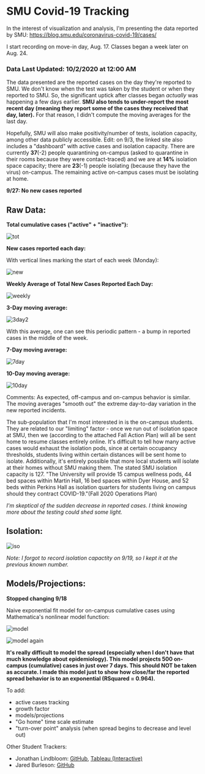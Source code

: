 # SMU Covid-19 Tracking
In the interest of visualization and analysis, I'm presenting the data reported by SMU: https://blog.smu.edu/coronavirus-covid-19/cases/

I start recording on move-in day, Aug. 17. Classes began a week later on Aug. 24.

### Data Last Updated: 10/2/2020 at 12:00 AM

The data presented are the reported cases on the day they're reported to SMU. We don't know when the test was taken by the student or when they reported to SMU. So, the significant uptick after classes began _actually_ was happening a few days earlier. **SMU also tends to under-report the most recent day (meaning they report some of the cases they received that day, later).** For that reason, I didn't compute the moving averages for the last day.

Hopefully, SMU will also make positivity/number of tests, isolation capacity, among other data publicly accessible. Edit: on 9/3, the linked site also includes a "dashboard" with active cases and isolation capacity. There are currently **37**(-2) people quarantining on-campus (asked to quarantine in their rooms because they were contact-traced) and we are at **14%** isolation space capacity; there are **23**(-1) people isolating (because they have the virus) on-campus. The remaining active on-campus cases must be isolating at home.

__9/27: No new cases reported__

## Raw Data:

__Total cumulative cases ("active" + "inactive"):__

![tot](https://github.com/NoahPearson/SMU_Covid-19_Tracking/blob/master/Plots/10:1_tot.png)

__New cases reported each day:__

With vertical lines marking the start of each week (Monday):

![new](https://github.com/NoahPearson/SMU_Covid-19_Tracking/blob/master/Plots/10:1_new.png)

__Weekly Average of Total New Cases Reported Each Day:__

![weekly](https://github.com/NoahPearson/SMU_Covid-19_Tracking/blob/master/Plots/10:1_weekly.png)

__3-Day moving average:__

![3day2](https://github.com/NoahPearson/SMU_Covid-19_Tracking/blob/master/Plots/10:1_mov3.png)

With this average, one can see this periodic pattern - a bump in reported cases in the middle of the week.

__7-Day moving average:__

![7day](https://github.com/NoahPearson/SMU_Covid-19_Tracking/blob/master/Plots/10:1_mov7.png)

__10-Day moving average:__

![10day](https://github.com/NoahPearson/SMU_Covid-19_Tracking/blob/master/Plots/10:1_mov10.png)

Comments:
As expected, off-campus and on-campus behavior is similar. The moving averages "smooth out" the extreme day-to-day variation in the new reported incidents. 

The sub-population that I'm most interested in is the on-campus students. They are related to our "limiting" factor - once we run out of isolation space at SMU, then we (according to the attached Fall Action Plan) will all be sent home to resume classes entirely online. It's difficult to tell how many active cases would exhaust the isolation pods, since at certain occupancy thresholds, students living within certain distances will be sent home to isolate. Additionally, it's entirely possible that more local students will isolate at their homes without SMU making them. The stated SMU isolation capacity is 127. "The University will provide 15 campus wellness pods, 44 bed spaces within Martin Hall, 16 bed spaces within Dyer House, and 52 beds within Perkins Hall as isolation quarters for students living on campus should they contract COVID-19."(Fall 2020 Operations Plan)

*I'm skeptical of the sudden decrease in reported cases. I think knowing more about the testing could shed some light.*

## Isolation:

![iso](https://github.com/NoahPearson/SMU_Covid-19_Tracking/blob/master/Plots/9:27_iso.png)

*Note: I forgot to record isolation capactity on 9/19, so I kept it at the previous known number.*

## Models/Projections:

__Stopped changing 9/18__

Naive exponential fit model for on-campus cumulative cases using Mathematica's nonlinear model function:

![model](https://github.com/NoahPearson/SMU_Covid-19_Tracking/blob/master/Plots/9:18_mod1.png)

![model again](https://github.com/NoahPearson/SMU_Covid-19_Tracking/blob/master/Plots/9:18_mod1.2.png)

**It's really difficult to model the spread (especially when I don't have that much knowledge about epidemiology). This model projects 500 on-campus (cumulative) cases in just over 7 days. This should NOT be taken as accurate. I made this model just to show how close/far the reported spread behavior is to an exponential (RSquared = 0.964).**

To add:
* active cases tracking
* growth factor
* models/projections
* "Go home" time scale estimate
* "turn-over point" analysis (when spread begins to decrease and level out)

Other Student Trackers:
* Jonathan Lindbloom: [GitHub](https://github.com/Jonathan-Lindbloom/SMU-COVID-19), [Tableau (Interactive)](https://public.tableau.com/profile/jonathan.lindbloom#!/vizhome/SMUCOVID-19InteractiveDashboard/Dashboard)
* Jared Burleson: [GitHub](https://github.com/jared-burleson/SMU_COVID_Case_Tracker)
